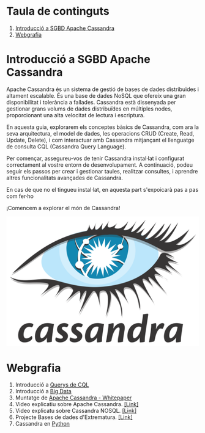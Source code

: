 # Taula de continguts
1. [Introducció a SGBD Apache Cassandra](#introducció-a-sgbd-apache-cassandra)
2. [Webgrafia](#webgrafia)

# Introducció a SGBD Apache Cassandra

Apache Cassandra és un sistema de gestió de bases de dades distribuïdes i altament escalable. És una base de dades NoSQL que ofereix una gran disponibilitat i tolerància a fallades. Cassandra està dissenyada per gestionar grans volums de dades distribuïdes en múltiples nodes, proporcionant una alta velocitat de lectura i escriptura.

En aquesta guia, explorarem els conceptes bàsics de Cassandra, com ara la seva arquitectura, el model de dades, les operacions CRUD (Create, Read, Update, Delete), i com interactuar amb Cassandra mitjançant el llenguatge de consulta CQL (Cassandra Query Language).

Per començar, assegureu-vos de tenir Cassandra instal·lat i configurat correctament al vostre entorn de desenvolupament. A continuació, podeu seguir els passos per crear i gestionar taules, realitzar consultes, i aprendre altres funcionalitats avançades de Cassandra.

En cas de que no el tingueu instal·lat, en aquesta part s'expoicarà pas a pas com fer·ho

¡Comencem a explorar el món de Cassandra!

![CassandraLogo_img](images/1280px-Cassandra_logo.svg.png)

# Webgrafia
1. Introducció a [Querys de CQL](https://docs.datastax.com/en/cql-oss/3.x/cql/cql_using/useAboutCQL.html)
2. Introducció a [Big Data](https://core.ac.uk/download/pdf/44310803.pdf)
3. Muntatge de [Apache Cassandra - Whitepaper](/docs/Whitepaper_Data-Modeling-in-Apache-Cassandra_4736_4.9.21.pdf)
4. Video explicatiu sobre Apache Cassandra. [[Link]](https://www.youtube.com/watch?v=7bM5e2xa6Ic&t=7s)
5. Video explicatu sobre Cassandra NOSQL. [[Link]](https://www.youtube.com/watch?v=Xq1ociMAOmw&t=684s)
6. Projecte Bases de dades d'Extrematura. [[Link]](https://dehesa.unex.es/bitstream/10662/4413/1/TFGUEX_2016_Caso_Agundez.pdf)
7. Cassandra en [Python](https://aprenderbigdata.com/introduccion-apache-cassandra/)





